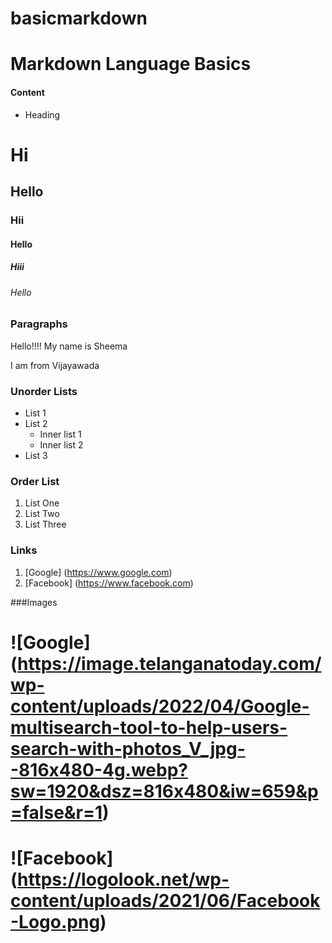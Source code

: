 # basicmarkdown
# Markdown Language Basics

#### Content
- Heading
 # Hi
 ## Hello
 ### Hii
 #### Hello
 ##### Hiii
 ###### Hello
 
 ### Paragraphs
 Hello!!!! My name is Sheema
 
 I am from Vijayawada
 
 ### Unorder Lists
 - List 1
 - List 2
    - Inner list 1
    - Inner list 2
  - List 3
  
  ### Order List
  1. List One
  2. List Two
  3. List Three
  
  ### Links
  1. [Google] (https://www.google.com)
  2. [Facebook] (https://www.facebook.com)
  
  ###Images
 # ![Google] (https://image.telanganatoday.com/wp-content/uploads/2022/04/Google-multisearch-tool-to-help-users-search-with-photos_V_jpg--816x480-4g.webp?sw=1920&dsz=816x480&iw=659&p=false&r=1)
 # ![Facebook] (https://logolook.net/wp-content/uploads/2021/06/Facebook-Logo.png)
